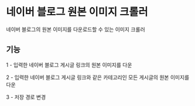 <h1>네이버 블로그 원본 이미지 크롤러</h1>
<p>네이버 블로그의 원본 이미지를 다운로드할 수 있는 이미지 크롤러</p>
<h2>기능</h2>
<p>1 - 입력한 네이버 블로그 게시글 링크의 원본 이미지를 다운</p>
<p>2 - 입력한 네이버 블로그 게시글 링크와 같은 카테고리인 모든 게시글의 원본 이미지를 다운</p>
<p>3 - 저장 경로 변경</p>
